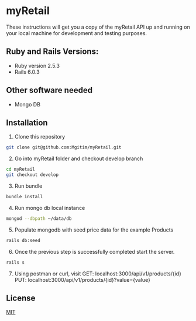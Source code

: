 # myRetail

These instructions will get you a copy of the myRetail API up and running on your local machine for development and testing purposes.

## Ruby and Rails Versions:
* Ruby version 2.5.3
* Rails 6.0.3

## Other software needed
* Mongo DB

## Installation
1. Clone this repository
```bash
git clone git@github.com:Mgitim/myRetail.git
```
2. Go into myRetail folder and checkout develop branch
```bash
cd myRetail
git checkout develop
```
3. Run bundle
```bash
bundle install
```
4. Run mongo db local instance
```bash
mongod --dbpath ~/data/db
```
5. Populate mongodb with seed price data for the example Products
```bash
rails db:seed
```
6. Once the previous step is successfully completed start the server.
```bash
rails s
```
7. Using postman or curl, visit
  GET: localhost:3000/api/v1/products/{id}
  PUT: localhost:3000/api/v1/products/{id}?value={value}
## License
[MIT](https://choosealicense.com/licenses/mit/)
